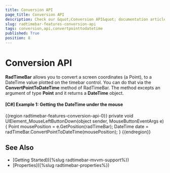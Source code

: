 ```yaml
---
title: Conversion API
page_title: Conversion API
description: Check our &quot;Conversion API&quot; documentation article for the RadTimeBar {{ site.framework_name }} control.
slug: radtimebar-features-conversion-api
tags: conversion,api,convertpointtodatetime
published: True
position: 8
---
```


# Conversion API 

__RadTimeBar__ allows you to convert a screen coordinates (a Point), to a DateTime value plotted on the timebar control. You can do that via the __ConvertPointToDateTime__ method of RadTimeBar. The method excepts an argument of type __Point__ and it returns a __DateTime__ object.

#### __[C#] Example 1: Getting the DateTime under the mouse__ 
{{region radtimebar-features-conversion-api-0}}
	private void UIElement_MouseLeftButtonDown(object sender, MouseButtonEventArgs e)
	{
		Point mousePosition = e.GetPosition(radTimeBar);
		DateTime date = radTimeBar.ConvertPointToDateTime(mousePosition);
	}
{{endregion}}

## See Also
 * [Getting Started]({%slug radtimebar-mvvm-support%})
 * [Properties]({%slug radtimebar-properties%})
